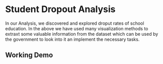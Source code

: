 # Student Dropout Analysis
In our Analysis, we discovered and explored droput rates of school education. In the above we have used many visualization methods to extraxt some valuable information from the dataset which can be used by the government to look into it an implement the necessary tasks.

## Working Demo
<a href="https://youtu.be/OcbcOPlcDdo"></a>
